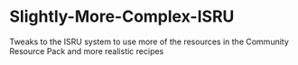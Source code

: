 # Slightly-More-Complex-ISRU
Tweaks to the ISRU system to use more of the resources in the Community Resource Pack and more realistic recipes
